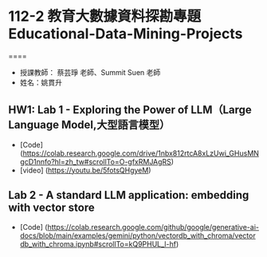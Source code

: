 # 112-2 教育大數據資料探勘專題 Educational-Data-Mining-Projects
====
* 授課教師： 蔡芸琤 老師、Summit Suen 老師
* 姓名：姚貫升

## HW1: Lab 1 - Exploring the Power of LLM（Large Language Model,大型語言模型）

* [Code] (https://colab.research.google.com/drive/1nbx812rtcA8xLzUwi_GHusMNgcD1nnfo?hl=zh_tw#scrollTo=O-gfxRMJAgRS)
* [video] (https://youtu.be/5fotsQHgyeM)

## Lab 2 - A standard LLM application: embedding with vector store

* [Code] (https://colab.research.google.com/github/google/generative-ai-docs/blob/main/examples/gemini/python/vectordb_with_chroma/vectordb_with_chroma.ipynb#scrollTo=kQ9PHUL_l-hf)
  

